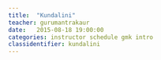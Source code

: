 ```yaml
---
title:  "Kundalini"
teacher: gurumantrakaur
date:   2015-08-18 19:00:00
categories: instructor schedule gmk intro
classidentifier: kundalini
---
```

